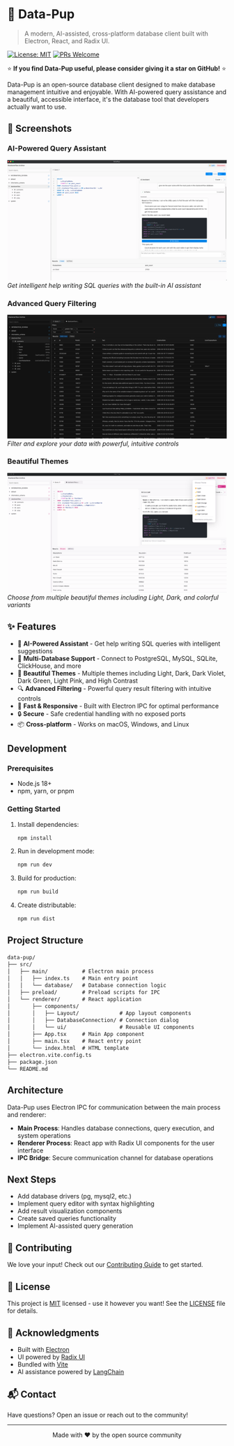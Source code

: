 # 🐶 Data-Pup

> A modern, AI-assisted, cross-platform database client built with Electron, React, and Radix UI.

[![License: MIT](https://img.shields.io/badge/License-MIT-yellow.svg)](https://opensource.org/licenses/MIT)
[![PRs Welcome](https://img.shields.io/badge/PRs-welcome-brightgreen.svg)](CONTRIBUTING.md)

⭐ **If you find Data-Pup useful, please consider giving it a star on GitHub!** ⭐

Data-Pup is an open-source database client designed to make database management intuitive and enjoyable. With AI-powered query assistance and a beautiful, accessible interface, it's the database tool that developers actually want to use.

## 📸 Screenshots

### AI-Powered Query Assistant
![AI Assistant helping write SQL queries](docs/images/ai-assistant-screenshot.png)
*Get intelligent help writing SQL queries with the built-in AI assistant*

### Advanced Query Filtering
![Query results with advanced filtering](docs/images/query-filter-screenshot.png)
*Filter and explore your data with powerful, intuitive controls*

### Beautiful Themes
![Theme switcher showing multiple theme options](docs/images/themes-screenshot.png)
*Choose from multiple beautiful themes including Light, Dark, and colorful variants*

## ✨ Features

- 🤖 **AI-Powered Assistant** - Get help writing SQL queries with intelligent suggestions
- 🔌 **Multi-Database Support** - Connect to PostgreSQL, MySQL, SQLite, ClickHouse, and more
- 🎨 **Beautiful Themes** - Multiple themes including Light, Dark, Dark Violet, Dark Green, Light Pink, and High Contrast
- 🔍 **Advanced Filtering** - Powerful query result filtering with intuitive controls
- 🚀 **Fast & Responsive** - Built with Electron IPC for optimal performance
- 🔒 **Secure** - Safe credential handling with no exposed ports
- 📦 **Cross-platform** - Works on macOS, Windows, and Linux

## Development

### Prerequisites

- Node.js 18+
- npm, yarn, or pnpm

### Getting Started

1. Install dependencies:
   ```bash
   npm install
   ```

2. Run in development mode:
   ```bash
   npm run dev
   ```

3. Build for production:
   ```bash
   npm run build
   ```

4. Create distributable:
   ```bash
   npm run dist
   ```

## Project Structure

```
data-pup/
├── src/
│   ├── main/           # Electron main process
│   │   ├── index.ts    # Main entry point
│   │   └── database/   # Database connection logic
│   ├── preload/        # Preload scripts for IPC
│   └── renderer/       # React application
│       ├── components/
│       │   ├── Layout/             # App layout components
│       │   ├── DatabaseConnection/ # Connection dialog
│       │   └── ui/                 # Reusable UI components
│       ├── App.tsx     # Main App component
│       ├── main.tsx    # React entry point
│       └── index.html  # HTML template
├── electron.vite.config.ts
├── package.json
└── README.md
```

## Architecture

Data-Pup uses Electron IPC for communication between the main process and renderer:

- **Main Process**: Handles database connections, query execution, and system operations
- **Renderer Process**: React app with Radix UI components for the user interface
- **IPC Bridge**: Secure communication channel for database operations

## Next Steps

- Add database drivers (pg, mysql2, etc.)
- Implement query editor with syntax highlighting
- Add result visualization components
- Create saved queries functionality
- Implement AI-assisted query generation

## 🤝 Contributing

We love your input! Check out our [Contributing Guide](CONTRIBUTING.md) to get started.

## 📝 License

This project is [MIT](LICENSE) licensed - use it however you want! See the [LICENSE](LICENSE) file for details.

## 🙏 Acknowledgments

- Built with [Electron](https://www.electronjs.org/)
- UI powered by [Radix UI](https://www.radix-ui.com/)
- Bundled with [Vite](https://vitejs.dev/)
- AI assistance powered by [LangChain](https://www.langchain.com/)

## 📬 Contact

Have questions? Open an issue or reach out to the community!

---

<p align="center">Made with ❤️ by the open source community</p>